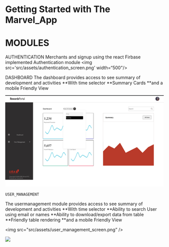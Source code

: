 # Getting Started with The Marvel_App

# MODULES

AUTHENTICATION
Merchants and signup using the react Firbase implemented Authentication module
<img src='src/assets/authentication_screen.png' width=“500"/>
                                                  
  DASHBOARD
  The dashboard provides access to see summary of development and activities 
  **With time selector
  **Summary Cards
  **and a mobile Friendly View

 <img src="src/assets/dashboard_screen.png" />
 
    USER_MANAGEMENT
  The usermanagement module provides access to see summary of development and activities 
  **With time selector
  **Ability to search User using email or names
  **Ability to download/export data from table
  **Friendly table rendering
  **and a mobile Friendly View

<img src="src/assets/user_management_screen.png” />


<img src="src/assets/user_friendly_tables.png" />






